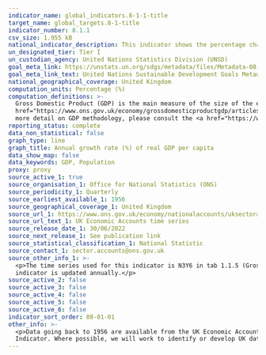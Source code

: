 ```yaml
---
indicator_name: global_indicators.8-1-1-title
target_name: global_targets.8-1-title
indicator_number: 8.1.1
csv_size: 1.955 kB
national_indicator_description: This indicator shows the percentage change (latest year on previous year) in Gross Domestic Product (GDP) (Average) per capita at market prices.
un_designated_tier: Tier I
un_custodian_agency: United Nations Statistics Division (UNSD)
goal_meta_link: https://unstats.un.org/sdgs/metadata/files/Metadata-08-01-01.pdf 
goal_meta_link_text: United Nations Sustainable Development Goals Metadata (PDF 232 KB)
national_geographical_coverage: United Kingdom
computation_units: Percentage (%)
computation_definitions: >-
  Gross Domestic Product (GDP) is the main measure of the size of the economy, representing the total value of all final goods and services produced in a defined time period. The ONS has published <a
  href="https://www.ons.gov.uk/economy/grossdomesticproductgdp/articles/whatisgdp/2016-11-21">What is GDP?</a> and <a href="https://www.ons.gov.uk/economy/grossdomesticproductgdp/articles/gdpandme/2017-03-20">GDP and me</a> to explain what GDP is and how it relates to everyday life.  For
  more detail on GDP methodology, please consult the <a href="https://www.ons.gov.uk/economy/grossdomesticproductgdp/methodologies/grossdomesticproductgdpqmi">Quality and methodology information<a/> for the UK GDP measure.
reporting_status: complete
data_non_statistical: false
graph_type: line
graph_title: Annual growth rate (%) of real GDP per capita
data_show_map: false
data_keywords: GDP, Population
proxy: proxy
source_active_1: true
source_organisation_1: Office for National Statistics (ONS)
source_periodicity_1: Quarterly
source_earliest_available_1: 1956
source_geographical_coverage_1: United Kingdom
source_url_1: https://www.ons.gov.uk/economy/nationalaccounts/uksectoraccounts/datasets/ukeconomicaccounts
source_url_text_1: UK Economic Accounts time series
source_release_date_1: 30/06/2022
source_next_release_1: See publication link
source_statistical_classification_1: National Statistic
source_contact_1: sector.accounts@ons.gov.uk
source_other_info_1: >-
  <p>The time series used for this indicator is N3Y6 in tab 1.1.5 (Gross domestic product at market prices, percentage change, latest year on previous year). To view earlier data you will need to unhide rows in the spreadsheet.</p><p>The periodicity of the source is quarterly, but the
  indicator is updated annually.</p>
source_active_2: false
source_active_3: false
source_active_4: false
source_active_5: false
source_active_6: false
indicator_sort_order: 08-01-01
other_info: >-
  <p>Data going back to 1956 are available from the UK Economic Accounts (see Sources tab).<p> Data follows the UN specification for this indicator, with the exception that  values have not been converted to US dollars. This indicator is being used as an approximation of the UN SDG
  Indicator. Where possible, we will work to identify or develop UK data to meet the global indicator specification. This indicator has been identified in collaboration with topic experts.
---
```

